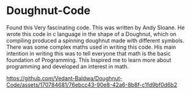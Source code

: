 # Doughnut-Code
Found this Very fascinating code. This was written by Andy Sloane. He wrote this code in c language in the shape of a Doughnut, which on compiling produced a spinning doughnut made with different symbols. There was some complex maths used in writing this code. His main intention in writing this was to tell everyone that math is the basic foundation of Programming. This Inspired me to learn more about programming and developed an interest in math.


https://github.com/Vedant-Baldwa/Doughnut-Code/assets/170784681/76ebcc43-90e8-42a6-8b8f-c1fd9bf0d6b2

